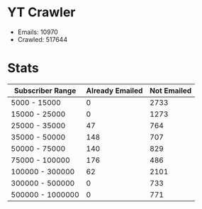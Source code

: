 # YT Crawler
- Emails: 10970
- Crawled: 517644

# Stats
| Subscriber Range  | Already Emailed | Not Emailed |
|-------|-------|-------|
| 5000 - 15000 | 0 | 2733 |
| 15000 - 25000 | 0 | 1273 |
| 25000 - 35000 | 47 | 764 |
| 35000 - 50000 | 148 | 707 |
| 50000 - 75000 | 140 | 829 |
| 75000 - 100000 | 176 | 486 |
| 100000 - 300000 | 62 | 2101 |
| 300000 - 500000 | 0 | 733 |
| 500000 - 1000000 | 0 | 771 |
